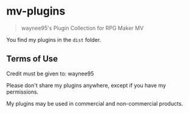 # mv-plugins
> waynee95's Plugin Collection for RPG Maker MV 

You find my plugins in the `dist` folder.

## Terms of Use
Credit must be given to: waynee95

Please don't share my plugins anywhere, except if you have my permissions.

My plugins may be used in commercial and non-commercial products.